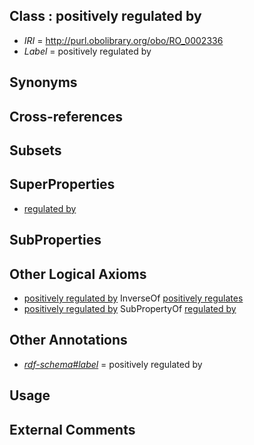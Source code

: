 
## Class : positively regulated by

 * *IRI* = http://purl.obolibrary.org/obo/RO_0002336
 * *Label* = positively regulated by

## Synonyms


## Cross-references


## Subsets


## SuperProperties

 * [regulated by](../../RO/34/RO_0002334.md)

## SubProperties


## Other Logical Axioms

 * [positively regulated by](../../RO/36/RO_0002336.md) InverseOf [positively regulates](../../RO/13/RO_0002213.md)
 * [positively regulated by](../../RO/36/RO_0002336.md) SubPropertyOf [regulated by](../../RO/34/RO_0002334.md)

## Other Annotations

 * *[rdf-schema#label](../../el/rdf-schema#label.md)* = positively regulated by

## Usage


## External Comments

